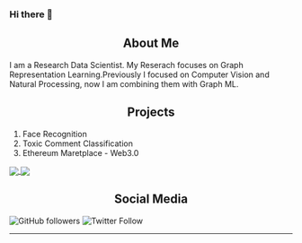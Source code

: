 ### Hi there 👋

<h2 align="center">About Me</h2>

I am a Research Data Scientist. My Reserach focuses on Graph Representation Learning.Previously I focused on Computer Vision and Natural Processing, now I am combining them with Graph ML.

<h2 align="center">Projects</h2>

1. Face Recognition 
2. Toxic Comment Classification
3. Ethereum Maretplace - Web3.0

<!-- ![Shravan's GitHub stats](https://github-readme-stats.vercel.app/api?username=shravankumar147&hide=contribs,prs&show_icons=true)

[![Top Langs](https://github-readme-stats.vercel.app/api/top-langs/?username=shravankumar147&layout=compact)](https://github.com/shravankumar147/github-readme-stats)
 -->

<a href="https://github.com/shravankumar147/">
  <img align="center" src="https://github-readme-stats.vercel.app/api?username=shravankumar147&hide=contribs,prs&show_icons=true" />
</a>
<a href="https://github.com/shravankumar147">
  <img align="center" src="https://github-readme-stats.vercel.app/api/top-langs/?username=shravankumar147&layout=compact" />
</a>


<h2 align="center">Social Media</h2>

![GitHub followers](https://img.shields.io/github/followers/shravankumar147?style=social)
![Twitter Follow](https://img.shields.io/twitter/follow/shravankumar147?style=social)

<hr />

























<!--
**shravankumar147/shravankumar147** is a ✨ _special_ ✨ repository because its `README.md` (this file) appears on your GitHub profile.

Here are some ideas to get you started:

- 🔭 I’m currently working on ...
- 🌱 I’m currently learning ...
- 👯 I’m looking to collaborate on ...
- 🤔 I’m looking for help with ...
- 💬 Ask me about ...
- 📫 How to reach me: ...
- 😄 Pronouns: ...
- ⚡ Fun fact: ...


🔭 I’m currently working on Graph representation Learning.


😄 Pronouns: He/Him/His

<hr />

Collapsed Content: 

<details>
  <summary>Click to expand!</summary>

    ## More great tips!

    - item 1 
    - item 2
</details>
-->
